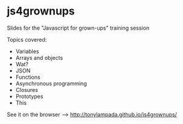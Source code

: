 js4grownups
===========

Slides for the "Javascript for grown-ups" training session

Topics covered:

* Variables
* Arrays and objects
* Wat?
* JSON
* Functions
* Asynchronous programming
* Closures
* Prototypes
* This

See it on the browser --> http://tonylampada.github.io/js4grownups/